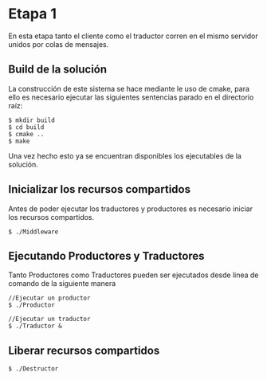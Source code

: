 # Etapa 1

En esta etapa tanto el cliente como el traductor corren en el mismo servidor unidos por colas de mensajes.

## Build de la solución

La construcción de este sistema se hace mediante le uso de cmake, para ello es necesario ejecutar las siguientes sentencias parado en el directorio raíz:

```{r, engine='bash'}
$ mkdir build
$ cd build
$ cmake ..
$ make
```
Una vez hecho esto ya se encuentran disponibles los ejecutables de la solución.

## Inicializar los recursos compartidos 

Antes de poder ejecutar los traductores y productores es necesario iniciar los recursos compartidos.
```{r, engine='bash'}
$ ./Middleware 
```


## Ejecutando Productores y Traductores
Tanto Productores como Traductores pueden ser ejecutados desde linea de comando de la siguiente manera


```{r, engine='bash'}
//Ejecutar un productor
$ ./Productor 

//Ejecutar un traductor
$ ./Traductor & 
```

## Liberar recursos compartidos

```{r, engine='bash'}
$ ./Destructor
```